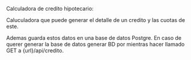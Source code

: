 Calculadora de credito hipotecario:

Caluculadora que puede generar el detalle de un credito y las cuotas de este.

Ademas guarda estos datos en una base de datos Postgre. En caso de querer generar la base de datos generar BD por mientras hacer llamado GET a {url}/api/credito.